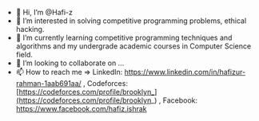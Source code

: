 - 👋 Hi, I’m @Hafi-z
- 👀 I’m interested in solving competitive programming problems, ethical hacking.
- 🌱 I’m currently learning competitive programming techniques and algorithms and my undergrade academic courses in Computer Science field.
- 💞️ I’m looking to collaborate on ...
- 📫 How to reach me => LinkedIn: https://www.linkedin.com/in/hafizur-rahman-1aab691aa/ , Codeforces: [https://codeforces.com/profile/brooklyn_](https://codeforces.com/profile/brooklyn_) , Facebook: https://www.facebook.com/hafiz.ishrak

<!---
Hafi-z/Hafi-z is a ✨ special ✨ repository because its `README.md` (this file) appears on your GitHub profile.
You can click the Preview link to take a look at your changes.
--->
